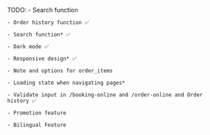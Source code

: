 TODO: - Search function

    - Order history function ✅

    - Search function* ✅

    - Dark mode ✅

    - Responsive design* ✅

    - Note and options for order_items

    - Loading state when navigating pages*

    - Validate input in /booking-online and /order-online and Order history ✅

    - Promotion feature

    - Bilingual Feature
